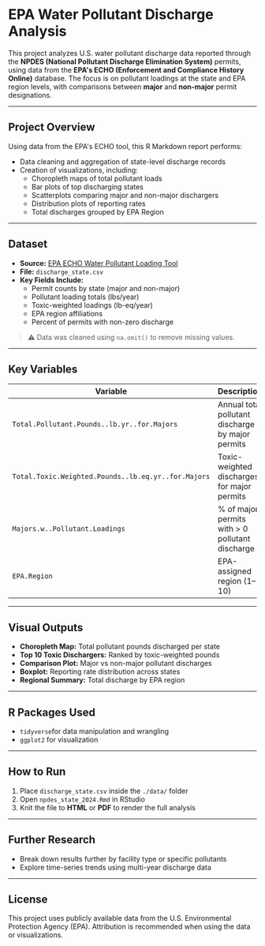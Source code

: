 # EPA Water Pollutant Discharge Analysis

This project analyzes U.S. water pollutant discharge data reported through the **NPDES (National Pollutant Discharge Elimination System)** permits, using data from the **EPA's ECHO (Enforcement and Compliance History Online)** database. The focus is on pollutant loadings at the state and EPA region levels, with comparisons between **major** and **non-major** permit designations.

---

## Project Overview

Using data from the EPA's ECHO tool, this R Markdown report performs:

- Data cleaning and aggregation of state-level discharge records  
- Creation of visualizations, including:
  - Choropleth maps of total pollutant loads
  - Bar plots of top discharging states
  - Scatterplots comparing major and non-major dischargers
  - Distribution plots of reporting rates
  - Total discharges grouped by EPA Region

---

## Dataset

- **Source:** [EPA ECHO Water Pollutant Loading Tool](https://echo.epa.gov/)
- **File:** `discharge_state.csv`
- **Key Fields Include:**
  - Permit counts by state (major and non-major)
  - Pollutant loading totals (lbs/year)
  - Toxic-weighted loadings (lb-eq/year)
  - EPA region affiliations
  - Percent of permits with non-zero discharge

> ⚠️ Data was cleaned using `na.omit()` to remove missing values.

---

## Key Variables

| Variable | Description |
|----------|-------------|
| `Total.Pollutant.Pounds..lb.yr..for.Majors` | Annual total pollutant discharge by major permits |
| `Total.Toxic.Weighted.Pounds..lb.eq.yr..for.Majors` | Toxic-weighted discharges for major permits |
| `Majors.w..Pollutant.Loadings` | % of major permits with > 0 pollutant discharge |
| `EPA.Region` | EPA-assigned region (1–10) |

---

## Visual Outputs

- **Choropleth Map:** Total pollutant pounds discharged per state  
- **Top 10 Toxic Dischargers:** Ranked by toxic-weighted pounds  
- **Comparison Plot:** Major vs non-major pollutant discharges  
- **Boxplot:** Reporting rate distribution across states  
- **Regional Summary:** Total discharge by EPA region  

---

## R Packages Used

- `tidyverse`for data manipulation and wrangling  
- `ggplot2` for visualization  

---

## How to Run

1. Place `discharge_state.csv` inside the `./data/` folder  
2. Open `npdes_state_2024.Rmd` in RStudio  
3. Knit the file to **HTML** or **PDF** to render the full analysis  

---

## Further Research

- Break down results further by facility type or specific pollutants  
- Explore time-series trends using multi-year discharge data  

---

## License

This project uses publicly available data from the U.S. Environmental Protection Agency (EPA). Attribution is recommended when using the data or visualizations.


